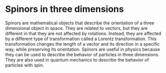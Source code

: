 # Spinors in three dimensions

Spinors are mathematical objects that describe the orientation of a three dimensional object in space. They are related to vectors, but they are different in that they are not affected by rotations. Instead, they are affected by a different type of transformation called a Lorentz transformation. This transformation changes the length of a vector and its direction in a specific way, while preserving its orientation. Spinors are useful in physics because they can be used to describe the behavior of particles in three dimensions. They are also used in quantum mechanics to describe the behavior of particles with spin.
